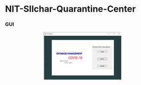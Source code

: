 # NIT-SIlchar-Quarantine-Center

### GUI

<p align=center>
  <img src='dbms-gui-1.jpg' width="50%" height="50%"/>
</p>
